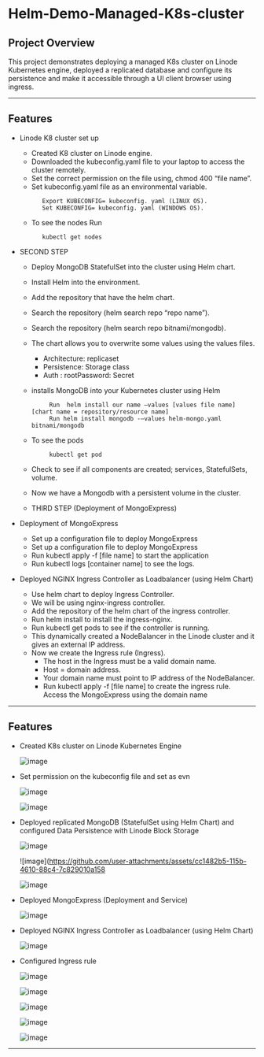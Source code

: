 # Helm-Demo-Managed-K8s-cluster


## **Project Overview**
This project demonstrates deploying a managed K8s cluster on Linode Kubernetes engine, deployed a replicated database and configure its persistence and make it accessible through a UI client browser using ingress.

---

## **Features**
- Linode K8 cluster set up
  - Created K8 cluster on Linode engine.
  -	Downloaded the kubeconfig.yaml file to your laptop to access the cluster remotely.
  - Set the correct permission on the file using, chmod 400 “file name”.
  - Set kubeconfig.yaml file as an environmental variable. 
    ```
       Export KUBECONFIG= kubeconfig. yaml (LINUX OS).
       Set KUBECONFIG= kubeconfig. yaml (WINDOWS OS).
    ```
  -	To see the nodes Run
    ```
       kubectl get nodes
    ```
    
- SECOND STEP
  -	Deploy MongoDB StatefulSet into the cluster using Helm chart.
  -	Install Helm into the environment.
  - Add the repository that have the helm chart. 
  -	Search the repository (helm search repo “repo name”).
  - Search the repository (helm search repo bitnami/mongodb).
  - The chart allows you to overwrite some values using the values files.
      -	Architecture: replicaset
      - Persistence: Storage class
      - Auth : rootPassword: Secret
    
  - installs MongoDB into your Kubernetes cluster using Helm
    
    ```
         Run  helm install our name –values [values file name] [chart name = repository/resource name]
         Run helm install mongodb -–values helm-mongo.yaml bitnami/mongodb
    ```
  - To see the pods
    ```
         kubectl get pod
    ```
  - Check to see if all components are created; services, StatefulSets, volume. 
  - Now we have a Mongodb with a persistent volume in the cluster.
  - THIRD STEP (Deployment of MongoExpress)
- Deployment of MongoExpress
  - Set up a configuration file to deploy MongoExpress
  - Set up a configuration file to deploy MongoExpress
  - Run kubectl apply -f [file name] to start the application
  - Run kubectl logs [container name] to see the logs.
    
- Deployed NGINX Ingress Controller as Loadbalancer (using Helm Chart)
  - Use helm chart to deploy Ingress Controller.
  - We will be using nginx-ingress controller.
  - Add the repository of the helm chart of the ingress controller.
  - Run helm install to install the ingress-nginx.
  - Run kubectl get pods to see if the controller is running.
  -	This dynamically created a NodeBalancer in the Linode cluster and it gives an external IP address.
  - Now we create the Ingress rule (Ingress).
     - The host in the Ingress must be a valid domain name.
     - Host = domain address.
     - Your domain name must point to IP address of the NodeBalancer.
     - Run kubectl apply -f [file name] to create the ingress rule.
       Access the MongoExpress using the domain name

 
---

## **Features**
- Created K8s cluster on Linode Kubernetes Engine

  ![image](https://github.com/user-attachments/assets/40763b09-0f0d-4f7b-82fa-7e1cf76deaab)

- Set permission on the kubeconfig file and set as evn
  

  ![image](https://github.com/user-attachments/assets/a98825b5-6626-4b8d-a9d2-b000ec45250b)
  

  ![image](https://github.com/user-attachments/assets/f2c1112e-7120-482b-aac1-def74a2c73a4)



- Deployed replicated MongoDB (StatefulSet using Helm Chart) and configured Data Persistence with Linode Block Storage

  ![image](https://github.com/user-attachments/assets/ffdc8208-f02a-4e4b-a2c1-00fa64bffee4)
  

  ![image](https://github.com/user-attachments/assets/cc1482b5-115b-4610-88c4-7c829010a158


  ![image](https://github.com/user-attachments/assets/ab71e687-0cd9-4b33-bf98-c606006e9b54)



- Deployed MongoExpress (Deployment and Service)

  ![image](https://github.com/user-attachments/assets/4a8d4d42-5c02-4ed2-a958-57ad0bd7facd)

- Deployed NGINX Ingress Controller as Loadbalancer (using Helm Chart)

  ![image](https://github.com/user-attachments/assets/b970bc50-153f-48bd-92ed-331a0ed3c6b4)

- Configured Ingress rule

  ![image](https://github.com/user-attachments/assets/626eb546-c9cc-4960-ad31-e7dd2b326c35)


  ![image](https://github.com/user-attachments/assets/c3ed9756-83b8-4bf5-996f-5124265fab37)
  

  ![image](https://github.com/user-attachments/assets/a31547e3-db42-4f2f-93f2-9c179db2a82c)


  ![image](https://github.com/user-attachments/assets/b83f3765-eaa9-4863-9aea-163aaa198746)


  ![image](https://github.com/user-attachments/assets/b2b40fb6-45e1-47d4-9b9b-97beae060e06)





 
---
